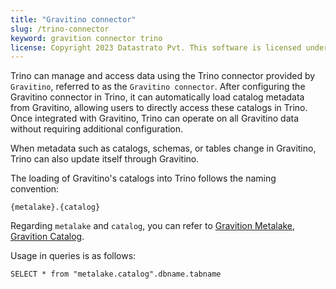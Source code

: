 ```yaml
---
title: "Gravitino connector"
slug: /trino-connector
keyword: gravition connector trino
license: Copyright 2023 Datastrato Pvt. This software is licensed under the Apache License version 2.
---
```


Trino can manage and access data using the Trino connector provided by `Gravitino`, referred to as the `Gravitino connector`.
After configuring the Gravitino connector in Trino, it can automatically load catalog metadata from Gravitino, allowing users to directly access these catalogs in Trino.
Once integrated with Gravitino, Trino can operate on all Gravitino data without requiring additional configuration.

When metadata such as catalogs, schemas, or tables change in Gravitino, Trino can also update itself through Gravitino.


The loading of Gravitino's catalogs into Trino follows the naming convention:
```text
{metalake}.{catalog}
```
Regarding `metalake` and `catalog`, you can refer to [Gravition Metalake](/metalake), [Gravition Catalog](/catalog).

Usage in queries is as follows:
```text
SELECT * from "metalake.catalog".dbname.tabname
```